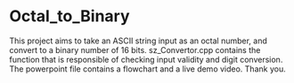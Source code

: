 # Octal_to_Binary
This project aims to take an ASCII string input as an octal number, and convert to a binary number of 16 bits.
sz_Convertor.cpp contains the function that is responsible of checking input validity and digit conversion.
The powerpoint file contains a flowchart and a live demo video.
Thank you.

